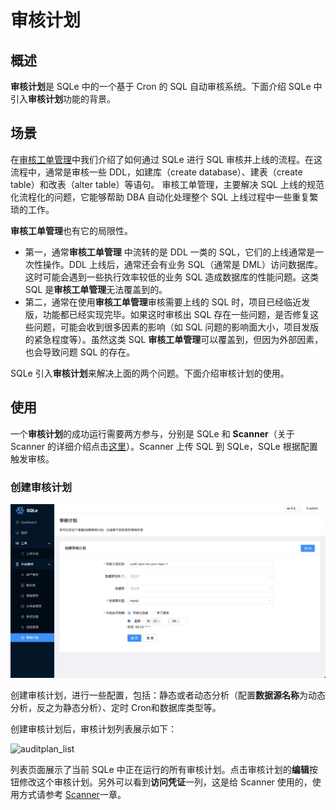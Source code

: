 # 审核计划

## 概述
**审核计划**是 SQLe 中的一个基于 Cron 的 SQL 自动审核系统。下面介绍 SQLe 中引入**审核计划**功能的背景。

## 场景
在[审核工单管理](TODO)中我们介绍了如何通过 SQLe 进行 SQL 审核并上线的流程。在这流程中，通常是审核一些 DDL，如建库（create database）、建表（create table）和改表（alter table）等语句。
审核工单管理，主要解决 SQL 上线的规范化流程化的问题，它能够帮助 DBA 自动化处理整个 SQL 上线过程中一些重复繁琐的工作。

**审核工单管理**也有它的局限性。

* 第一，通常**审核工单管理** 中流转的是 DDL 一类的 SQL，它们的上线通常是一次性操作。DDL 上线后，通常还会有业务 SQL（通常是 DML）访问数据库。这时可能会遇到一些执行效率较低的业务 SQL 造成数据库的性能问题。这类 SQL 是**审核工单管理**无法覆盖到的。
* 第二，通常在使用**审核工单管理**审核需要上线的 SQL 时，项目已经临近发版，功能都已经实现完毕。如果这时审核出 SQL 存在一些问题，是否修复这些问题，可能会收到很多因素的影响（如 SQL 问题的影响面大小，项目发版的紧急程度等）。虽然这类 SQL **审核工单管理**可以覆盖到，但因为外部因素，也会导致问题 SQL 的存在。

SQLe 引入**审核计划**来解决上面的两个问题。下面介绍审核计划的使用。

## 使用

一个**审核计划**的成功运行需要两方参与，分别是 SQLe 和 **Scanner**（关于 Scanner 的详细介绍点击[这里](TODO)）。Scanner 上传 SQL 到 SQLe，SQLe 根据配置触发审核。

### 创建审核计划
![create_auditplan](./pictures/create_auditplan.png)

创建审核计划，进行一些配置，包括：静态或者动态分析（配置**数据源名称**为动态分析，反之为静态分析）、定时 Cron和数据库类型等。

创建审核计划后，审核计划列表展示如下：

![auditplan_list](/Users/wuyang/Documents/GitHubRepository/sqle-docs-cn/modules/auditplan_management/pictures/auditplan_list.png)

列表页面展示了当前 SQLe 中正在运行的所有审核计划。点击审核计划的**编辑**按钮修改这个审核计划。另外可以看到**访问凭证**一列，这是给 Scanner 使用的，使用方式请参考 [Scanner](./scanner.md)一章。

